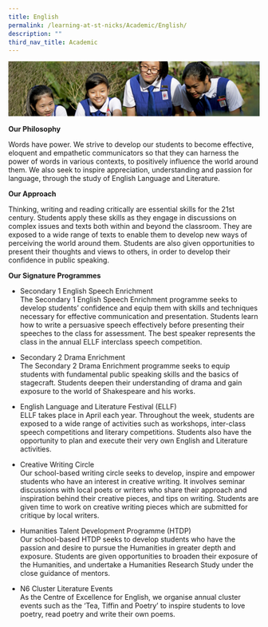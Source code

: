 ```yaml
---
title: English
permalink: /learning-at-st-nicks/Academic/English/
description: ""
third_nav_title: Academic
---
```

![](/images/Learning-@-St-Nicks_v2.jpg)


<b>Our Philosophy</b>   

Words have power. We strive to develop our students to become effective, eloquent and empathetic communicators so that they can harness the power of words in various contexts, to positively influence the world around them. We also seek to inspire appreciation, understanding and passion for language, through the study of English Language and Literature.   
  
<b>Our Approach</b>   

Thinking, writing and reading critically are essential skills for the 21st century. Students apply these skills as they engage in discussions on complex issues and texts both within and beyond the classroom. They are exposed to a wide range of texts to enable them to develop new ways of perceiving the world around them. Students are also given opportunities to present their thoughts and views to others, in order to develop their confidence in public speaking.  
  
<b>Our Signature Programmes</b>   

*   Secondary 1 English Speech Enrichment   
The Secondary 1 English Speech Enrichment programme seeks to develop students’ confidence and equip them with skills and techniques necessary for effective communication and presentation. Students learn how to write a persuasive speech effectively before presenting their speeches to the class for assessment. The best speaker represents the class in the annual ELLF interclass speech competition.   
  

*   Secondary 2 Drama Enrichment   
The Secondary 2 Drama Enrichment programme seeks to equip students with fundamental public speaking skills and the basics of stagecraft. Students deepen their understanding of drama and gain exposure to the world of Shakespeare and his works.  
  

*   English Language and Literature Festival (ELLF)   
ELLF takes place in April each year. Throughout the week, students are exposed to a wide range of activities such as workshops, inter-class speech competitions and literary competitions. Students also have the opportunity to plan and execute their very own English and Literature activities.  
  

*   Creative Writing Circle   
Our school-based writing circle seeks to develop, inspire and empower students who have an interest in creative writing. It involves seminar discussions with local poets or writers who share their approach and inspiration behind their creative pieces, and tips on writing. Students are given time to work on creative writing pieces which are submitted for critique by local writers.   
  

*   Humanities Talent Development Programme (HTDP)   
Our school-based HTDP seeks to develop students who have the passion and desire to pursue the Humanities in greater depth and exposure. Students are given opportunities to broaden their exposure of the Humanities, and undertake a Humanities Research Study under the close guidance of mentors.   
  

*   N6 Cluster Literature Events   
As the Centre of Excellence for English, we organise annual cluster events such as the ‘Tea, Tiffin and Poetry’ to inspire students to love poetry, read poetry and write their own poems.